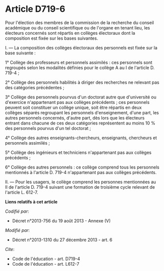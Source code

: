 # Article D719-6

Pour l'élection des membres  de la commission de la recherche du conseil académique ou du conseil scientifique ou de l'organe
en tenant lieu, les électeurs concernés sont répartis en collèges électoraux dont la composition est fixée sur les bases
suivantes. 

I. ― La composition des collèges électoraux des personnels est fixée sur la base suivante : 

1° Collège des professeurs et personnels assimilés : ces personnels sont regroupés selon les modalités définies pour le
collège A au I de l'article D. 719-4 ; 

2° Collège des personnels habilités à diriger des recherches ne relevant pas des catégories précédentes ; 

3° Collège des personnels pourvus d'un doctorat autre que d'université ou d'exercice n'appartenant pas aux collèges
précédents ; ces personnels peuvent soit constituer un collège unique, soit être répartis en deux collèges séparés regroupant
les personnels d'enseignement, d'une part, les autres personnels concernés, d'autre part, dès lors que les électeurs entrant
dans chacune de ces deux catégories représentent au moins 10 % des personnels pourvus d'un tel doctorat ; 

4° Collège des autres enseignants-chercheurs, enseignants, chercheurs et personnels assimilés ; 

5° Collège des ingénieurs et techniciens n'appartenant pas aux collèges précédents ; 

6° Collège des autres personnels : ce collège comprend tous les personnels mentionnés à l'article D. 719-4 n'appartenant pas
aux collèges précédents. 

II. ― Pour les usagers, le collège comprend les personnes mentionnées au II de l'article D. 719-4 suivant une formation de
troisième cycle relevant de l'article L. 612-7.

**Liens relatifs à cet article**

_Codifié par_:

  - Décret n°2013-756 du 19 août 2013 -  Annexe (V)

_Modifié par_:

  - Décret n°2013-1310 du 27 décembre 2013 - art. 6

_Cite_:

  - Code de l'éducation - art. D719-4
  - Code de l'éducation - art. L612-7
